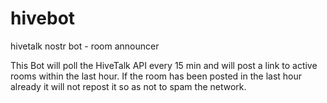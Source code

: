 # hivebot
hivetalk nostr bot - room announcer

This Bot will poll the HiveTalk API every 15 min and will post a link to active rooms within the last hour. 
If the room has been posted in the last hour already it will not repost it so as not to spam the network.
